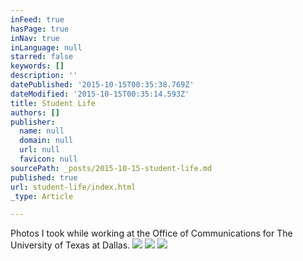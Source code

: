 ```yaml
---
inFeed: true
hasPage: true
inNav: true
inLanguage: null
starred: false
keywords: []
description: ''
datePublished: '2015-10-15T00:35:38.769Z'
dateModified: '2015-10-15T00:35:14.593Z'
title: Student Life
authors: []
publisher:
  name: null
  domain: null
  url: null
  favicon: null
sourcePath: _posts/2015-10-15-student-life.md
published: true
url: student-life/index.html
_type: Article

---
```

Photos I took while working at the Office of Communications for The University of Texas at Dallas. ![](https://the-grid-user-content.s3-us-west-2.amazonaws.com/81ecbf83-d9d8-45fb-b857-5ea6b6d5016e.jpg)
![](https://the-grid-user-content.s3-us-west-2.amazonaws.com/72c5389c-2217-4dff-9c36-8b96c3f8e851.jpg)
![](https://the-grid-user-content.s3-us-west-2.amazonaws.com/2795aec7-bc6c-47d0-bc86-f635c9b42735.jpg)